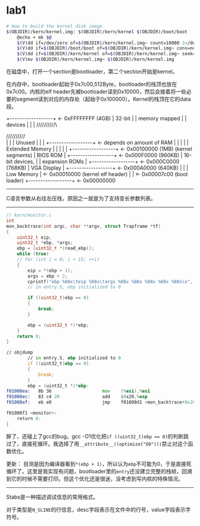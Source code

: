 # lab1

```sh
# How to build the kernel disk image
$(OBJDIR)/kern/kernel.img: $(OBJDIR)/kern/kernel $(OBJDIR)/boot/boot
	@echo + mk $@
	$(V)dd if=/dev/zero of=$(OBJDIR)/kern/kernel.img~ count=10000 2>/dev/null
	$(V)dd if=$(OBJDIR)/boot/boot of=$(OBJDIR)/kern/kernel.img~ conv=notrunc 2>/dev/null
	$(V)dd if=$(OBJDIR)/kern/kernel of=$(OBJDIR)/kern/kernel.img~ seek=1 conv=notrunc 2>/dev/null
	$(V)mv $(OBJDIR)/kern/kernel.img~ $(OBJDIR)/kern/kernel.img
```

在磁盘中，打开一个section是bootloader，第二个section开始是kernel。

在内存中，bootloader起始于0x7c00,512Byte，bootloader的栈顶也放在0x7c00。内核的elf header先被bootloader读到0x10000，然后会接着将一些必要的segment读到对应的内存处（起始于0x100000）。Kernel的栈顶在它的data段。

+------------------+  <- 0xFFFFFFFF (4GB)
|      32-bit      |
|  memory mapped   |
|     devices      |
|                  |
/\/\/\/\/\/\/\/\/\/\

/\/\/\/\/\/\/\/\/\/\
|                  |
|      Unused      |
|                  |
+------------------+  <- depends on amount of RAM
|                  |
|                  |
| Extended Memory  |
|                  |
|                  |
+------------------+  <- 0x00100000 (1MB) (kernel segments)
|     BIOS ROM     |
+------------------+  <- 0x000F0000 (960KB)
|  16-bit devices, |
|  expansion ROMs  |
+------------------+  <- 0x000C0000 (768KB)
|   VGA Display    |
+------------------+  <- 0x000A0000 (640KB)
|                  |
|    Low Memory    |  <- 0x00010000 (kernel elf header)
|                  |  <- 0x00007c00 (boot loader)
+------------------+  <- 0x00000000

---

C语言参数从右往左压栈，原因之一就是为了支持变长参数列表。

---

```c
// kern/monitor.c
int
mon_backtrace(int argc, char **argv, struct Trapframe *tf)
{
	uint32_t eip;
	uint32_t *ebp, *args;
	ebp = (uint32_t *)read_ebp();
	while (true)
	// for (int i = 0; i < 15; ++i)
	{
		eip = *(ebp + 1);
		args = ebp + 2;
		cprintf("ebp %08x\teip %08x\targs %08x %08x %08x %08x %08x\n", ebp, eip, args[0], args[1], args[2], args[3], args[4]);
		// in entry.S, ebp initialized to 0

		if ((uint32_t)ebp == 0)
		{
			break;
		}

		ebp = (uint32_t *)*ebp;
	}
	return 0;
}
```

```asm
// objdump
		// in entry.S, ebp initialized to 0
		if ((uint32_t)ebp == 0)
		{
			break;
		}
		ebp = (uint32_t *)*ebp;
f01008ea:	8b 36                	mov    (%esi),%esi
f01008ec:	83 c4 20             	add    $0x20,%esp
f01008ef:	eb e0                	jmp    f01008d1 <mon_backtrace+0x20>

f01008f1 <monitor>:
	return 0;
}

```

醉了，还碰上了gcc的bug。gcc -O1优化把`if ((uint32_t)ebp == 0)`的判断跳过了，直接死循环。我选择了用`__attribute__((optimize("O0")))`禁止对这个函数优化。

更新： 目测是因为编译器看到`*(ebp + 1)`，所以认为`ebp`不可能为0，于是直接死循环了。这里是我实现有问题，bootloader里的`entry`还没建立完整的栈帧，回溯到它的时候不需要打印。但这个优化还是很迷，没考虑到写内核的特殊情况。


---

Stabs是一种描述调试信息的常用格式。

对于类型是`N_SLINE`的行信息，desc字段表示在文件中的行号，value字段表示字符号。
